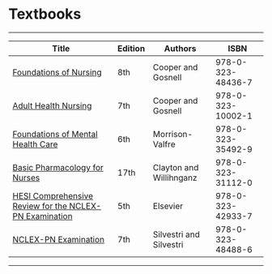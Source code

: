 # Textbooks
---
|Title|Edition|Authors|ISBN|
|-----|-------|-------|----|
|[Foundations of Nursing](/proud-parallax/textbooks/Foundations)|8th|Cooper and Gosnell|978-0-323-48436-7|
|[Adult Health Nursing](/proud-parallax/textbooks/Adult/)|7th|Cooper and Gosnell|978-0-323-10002-1|
|[Foundations of Mental Health Care](/proud-parallax/textbooks/Mental/)|6th|Morrison-Valfre|978-0-323-35492-9|
|[Basic Pharmacology for Nurses](/proud-parallax/textbooks/Pharmacology/)|17th|Clayton and Willihnganz|978-0-323-31112-0|
|[HESI Comprehensive Review for the NCLEX-PN Examination](/proud-parallax/textbooks/HESI/)|5th|Elsevier|978-0-323-42933-7|
|[NCLEX-PN Examination](/proud-parallax/textbooks/Silvestri/)|7th|Silvestri and Silvestri|978-0-323-48488-6|
---
